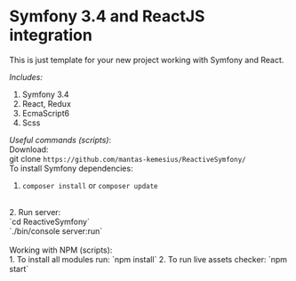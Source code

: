 Symfony 3.4 and ReactJS integration
=======

This is just template for your new project working with Symfony and React.

*Includes:*
1. Symfony 3.4
2. React, Redux
3. EcmaScript6
4. Scss

*Useful commands (scripts)*:
<br>
Download:
<br>
git clone `https://github.com/mantas-kemesius/ReactiveSymfony/`
<br>
To install Symfony dependencies:
<br>
1. `composer install` or `composer update`
<br>
2. Run server:
<br> 
`cd ReactiveSymfony`
<br>
`./bin/console server:run`
<br>
<br>
Working with NPM (scripts):
<br>
1. To install all modules run: `npm install`
2. To run live assets checker: `npm start`
<br>
